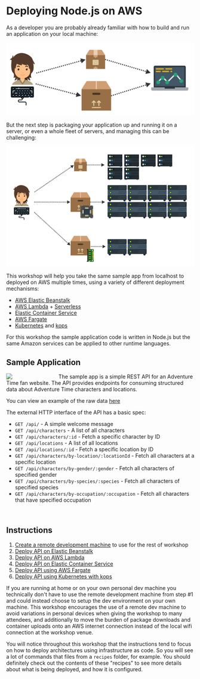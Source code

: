 # Deploying Node.js on AWS

As a developer you are probably already familiar with how to build and run an application on your local machine:

![small localhost](1%20-%20Development%20Environment/images/localhost.png)

But the next step is packaging your application up and running it on a server, or even a whole fleet of servers, and managing this can be challenging:

![large deployment](1%20-%20Development%20Environment/images/deployment.png)

This workshop will help you take the same sample app from localhost to deployed on AWS multiple times, using a variety of different deployment mechanisms:

- [AWS Elastic Beanstalk](https://aws.amazon.com/elasticbeanstalk/)
- [AWS Lambda](https://aws.amazon.com/lambda/) + [Serverless](https://serverless.com/)
- [Elastic Container Service](https://aws.amazon.com/ecs/)
- [AWS Fargate](https://aws.amazon.com/fargate/)
- [Kubernetes](https://kubernetes.io/) and [kops](https://github.com/kubernetes/kops)

For this workshop the sample application code is written in Node.js but the same Amazon services can be applied to other runtime languages.

## Sample Application

<img align="left" width="140" src="https://github.com/nathanpeck/nodejs-aws-workshop/blob/master/1%20-%20Development%20Environment/images/adventure-time.png">
The sample app is a simple REST API for an Adventure Time fan website. The API provides endpoints for consuming structured data about Adventure Time characters and locations.

You can view an example of the raw data [here](2%20-%20Elastic%20Beanstalk/code/db.json)

The external HTTP interface of the API has a basic spec:

- `GET /api/` - A simple welcome message
- `GET /api/characters` - A list of all characters
- `GET /api/characters/:id` - Fetch a specific character by ID
- `GET /api/locations` - A list of all locations
- `GET /api/locations/:id` - Fetch a specific location by ID
- `GET /api/characters/by-location/:locationId` - Fetch all characters at a specific location
- `GET /api/characters/by-gender/:gender` - Fetch all characters of specified gender
- `GET /api/characters/by-species/:species` - Fetch all characters of specified species
- `GET /api/characters/by-occupation/:occupation` - Fetch all characters that have specified occupation

&nbsp;

## Instructions

1. [Create a remote development machine](1%20-%20Development%20Environment/) to use for the rest of workshop
2. [Deploy API on Elastic Beanstalk](2%20-%20Elastic%20Beanstalk/)
3. [Deploy API on AWS Lambda](3%20-%20Serverless%20Lambda/)
4. [Deploy API on Elastic Container Service](4%20-%20Elastic%20Container%20Service/)
5. [Deploy API using AWS Fargate](5%20-%20AWS%20Fargate/)
6. [Deploy API using Kubernetes with kops](6%20-%20Kubernetes%20(kops)/)

If you are running at home or on your own personal dev machine you technically don't have to use the remote development machine from step #1 and could instead choose to setup the dev environment on your own machine. This workshop encourages the use of a remote dev machine to avoid variations in personal devices when giving the workshop to many attendees, and additionally to move the burden of package downloads and container uploads onto an AWS internet connection instead of the local wifi connection at the workshop venue.

You will notice throughout this workshop that the instructions tend to
focus on how to deploy architectures using infrastructure as code. So
you will see a lot of commands that files from a `recipes` folder, for example.
You should definitely check out the contents of these "recipes" to
see more details about what is being deployed, and how it is configured.
